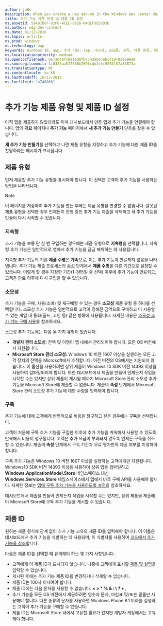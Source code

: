 ```yaml
---
author: jnHs
Description: When you create a new add-on in the Windows Dev Center dashboard, you need to specify a product type and assign it a product ID.
title: 추가 기능 제품 유형 및 제품 ID 설정
ms.assetid: 59497B0F-82F0-4CEE-B628-040EF9ED8D3D
ms.author: wdg-dev-content
ms.date: 01/12/2018
ms.topic: article
ms.prod: windows
ms.technology: uwp
keywords: Windows 10, uwp, 추가 기능, iap, 내구성, 소모품, 구독, 제품 종류, 제품 id, 앱에서 바로 구매, 앱에서 바로 구매 제품
ms.localizationpriority: medium
ms.openlocfilehash: 0673048fc9a1ed8fb7c439607ebc4197039699e9
ms.sourcegitcommit: 1c6325aa572868b789fcdd2efc9203f67a83872a
ms.translationtype: MT
ms.contentlocale: ko-KR
ms.lasthandoff: 10/17/2018
ms.locfileid: "4746866"
---
```

# <a name="set-your-add-on-product-type-and-product-id"></a>추가 기능 제품 유형 및 제품 ID 설정

아직 앱을 제출하지 않았더라도 이미 대시보드에서 만든 앱과 추가 기능을 연결해야 합니다. 앱의 **개요** 페이지나 **추가 기능** 페이지에서 **새 추가 기능 만들기** 단추를 찾을 수 있습니다.

**새 추가 기능 만들기**를 선택하고 나면 제품 유형을 지정하고 추가 기능에 대한 제품 ID를 할당하라는 메시지가 표시됩니다.

## <a name="product-type"></a>제품 유형

먼저 제공할 추가 기능 유형을 표시해야 합니다. 이 선택은 고객이 추가 기능을 사용하는 방법을 나타냅니다.

> [!NOTE]
> 이 페이지를 저장하여 추가 기능을 만든 후에는 제품 유형을 변경할 수 없습니다. 잘못된 제품 유형을 선택한 경우 언제든지 진행 중인 추가 기능 제출을 삭제하고 새 추가 기능을 만들어 다시 시작할 수 있습니다.

<span id="durable" />

### <a name="durable"></a>지속형

추가 기능을 보통 단 한 번 구입하는 경우에는 제품 유형으로 **지속형**을 선택합니다. 지속형 추가 기능은 일반적으로 앱에서 추가 기능을 잠금 해제하는 데 사용됩니다.

지속형 추가 기능의 기본 **제품 수명**은 **계속**으로, 이는 추가 기능이 만료되지 않음을 나타냅니다. 추가 기능 제출 프로세스의 [속성](enter-add-on-properties.md) 단계에서 **제품 수명**을 다른 기간으로 설정할 수 있습니다. 이렇게 할 경우 지정한 기간(1-365일 중 선택) 이후에 추가 기능이 만료되고, 고객은 만료 이후에 다시 구입을 할 수 있습니다.

<span id="consumable" />

### <a name="consumable"></a>소모성

추가 기능을 구매, 사용(소비) 및 재구매할 수 있는 경우 **소모성** 제품 유형 중 하나를 선택합니다. 소모성 추가 기능은 일반적으로 고객이 정해진 금액으로 구매하고 다 사용할 수 있는 게임 내 통화(골드, 코인 등) 같은 항목에 사용됩니다. 자세한 내용은 [소모성 추가 기능 구매 사용](../monetize/enable-consumable-add-on-purchases.md)를 참조하세요.

소모성 추가 기능에는 다음 두 가지 유형이 있습니다.
- **개발자 관리 소모성**: 잔액 및 이행이 앱 내에서 관리되어야 합니다. 모든 OS 버전에서 지원됩니다.
- **Microsoft Store 관리 소모성:** Windows 10 버전 1607 이상을 실행하는 모든 고객 장치의 잔액을 Microsoft에서 추적합니다. 이전 버전의 OS에서는 지원되지 않습니다. 이 옵션을 사용하려면 상위 제품이 Windows 10 SDK 버전 14393 이상을 사용하여 컴파일되어야 합니다. 또한 대시보드에서 제출을 만들어 언제든지 작업을 시작할 수는 있지만 상위 제품이 게시될 때까지 Microsoft Store 관리 소모성 추가 기능을 Microsoft Store에 제출할 수 없습니다. 제출의 **속성** 단계에서 Microsoft Store 관리 소모성 추가 기능에 대한 수량을 입력해야 합니다.

<span id="subscription" />

### <a name="subscription"></a>구독

추가 기능에 대해 고객에게 반복적으로 비용을 청구하고 싶은 경우에는 **구독**을 선택합니다.

고객이 처음에 구독 추가 기능을 구입한 이후에 추가 기능을 계속해서 사용할 수 있도록 반복해서 비용이 청구됩니다. 고객은 추가 요금이 부과되지 않도록 언제든 구독을 취소할 수 있습니다. 제출의 **속성** 단계에서 구독 기간과 무료 평가판의 제공 여부를 지정해야 합니다.

구독 추가 기능은 Windows 10 버전 1607 이상을 실행하는 고객에게만 지원됩니다. Windows10 SDK 버전 14393 이상을 사용하여 상위 앱을 컴파일하고 **Windows.ApplicationModel.Store** 네임스페이스 대신 **Windows.Services.Store** 네임스페이스에서 앱에서 바로 구매 API를 사용해야 합니다. 자세한 정보는 [앱에 구독 추가 기능을 사용하도록 설정](../monetize/enable-subscription-add-ons-for-your-app.md)을 참조하세요.

대시보드에서 제출을 만들어 언제든지 작업을 시작할 수는 있지만, 상위 제품을 제출해야 Microsoft Store에 구독 추가 기능을 게시할 수 있습니다.

## <a name="product-id"></a>제품 ID

원하는 제품 형식에 관계 없이 추가 기능 고유의 제품 ID를 입력해야 합니다. 이 이름은 대시보드에서 추가 기능을 식별하는 데 사용되며, 이 식별자를 사용하여 [코드에서 추가 기능을 참조](../monetize/in-app-purchases-and-trials.md#how-to-use-product-ids-for-add-ons-in-your-code)합니다.

다음은 제품 ID를 선택할 때 유의해야 하는 몇 가지 사항입니다.

-   고객에게 이 제품 ID가 표시되지 않습니다. 나중에 고객에게 표시할 [제목 및 설명](create-add-on-descriptions.md)을 입력할 수 있습니다.
-   게시된 후에는 추가 기능 제품 ID를 변경하거나 삭제할 수 없습니다.
-   제품 ID는 100자 이내여야 합니다.
-   제품 ID에는 다음 문자를 사용할 수 없습니다. **&lt; &gt; \* % & : \\ ? + ,**
-   추가 기능을 모든 OS 버전에서 제공하려면 영숫자 문자, 마침표 및/또는 밑줄만 사용해야 합니다. 다른 종류의 문자를 사용하면 Windows Phone 8.1 이하를 실행하는 고객이 추가 기능을 구매할 수 없습니다.
-   제품 ID는 Microsoft Store 내에서 고유할 필요가 없지만 개발자 계정에서는 고유해야 합니다.
 
